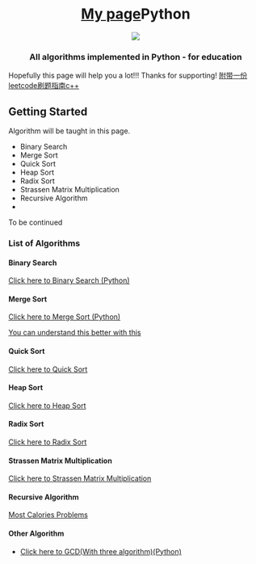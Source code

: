<div align="center">
<!-- Title: -->
    <h1><a href= "https://github.com/niehmanyo">My page</a>Python</h1>
<body><img src="http://localhost:8888/view/Desktop/jupter_notebook%20-github/logo.png"></body>
<!-- Short description: -->
  <h3>All algorithms implemented in Python - for education</h3>
</div>

Hopefully this page will help you a lot!!! Thanks for supporting!
<a href="https://github.com/niehmanyo/Jupyter_notebook/blob/main/LeetCode%E5%88%B7%E9%A2%98%E6%8C%87%E5%8D%97.pdf">附带一份leetcode刷题指南c++</a>

## Getting Started

Algorithm will be taught in this page.
* Binary Search
* Merge Sort
* Quick Sort
* Heap Sort
* Radix Sort
* Strassen Matrix Multiplication
* Recursive Algorithm
* 
To be continued

### List of Algorithms 

#### Binary Search
<a href="https://github.com/niehmanyo/Jupyter_notebook/blob/main/binary_search.ipynb">Click here to Binary Search (Python) </a>

#### Merge Sort
<p><a href ="https://github.com/niehmanyo/Jupyter_notebook/blob/main/merge_sort.ipynb">Click here to Merge Sort (Python)</a></p>
<p><a href ="https://gitee.com/nie-wenyu/jupyter_notebook/blob/master/merge_sort.jpg">You can understand this better with this </a></p>

#### Quick Sort
<p><a href="https://github.com/niehmanyo/Jupyter_notebook/blob/main/quick_sort.ipynb">Click here to Quick Sort</a></p>

#### Heap Sort
<p><a href="https://github.com/niehmanyo/Jupyter_notebook/blob/main/heap_sort.ipynb">Click here to Heap Sort</a></p>

#### Radix Sort
<p><a href="https://github.com/niehmanyo/Jupyter_notebook/blob/main/radix_sort.ipynb">Click here to Radix Sort</a></p>

#### Strassen Matrix Multiplication 
<p><a href ="https://github.com/niehmanyo/Jupyter_notebook/blob/main/strassen_matrix.ipynb">Click here to Strassen Matrix Multiplication</a></p>

#### Recursive Algorithm
<p><a href="https://github.com/niehmanyo/Jupyter_notebook/blob/main/dynamic_programming_most_calories_problems.ipynb">Most Calories Problems</a></p>

#### Other Algorithm
* <a href ="https://github.com/niehmanyo/Jupyter_notebook/blob/main/gcd_algorithm.ipynb">Click here to GCD(With three algorithm)(Python)</a>


